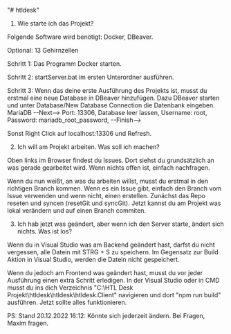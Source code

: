 "# htldesk" 

1) Wie starte ich das Projekt?

Folgende Software wird benötigt: Docker, DBeaver.

Optional: 13 Gehirnzellen

Schritt 1: 
Das Programm Docker starten.

Schritt 2:
startServer.bat im ersten Unterordner ausführen.

Schritt 3:
Wenn das deine erste Ausführung des Projekts ist, musst du erstmal eine neue Database in DBeaver hinzufügen.
Dazu DBeaver starten und unter Database/New Database Connection die Datenbank eingeben.
MariaDB --Next-->
Port: 13306, 
Database leer lassen,
Username: root,
Password: mariadb_root_password, --Finish-->

Sonst Right Click auf localhost:13306 und Refresh.

2) Ich will am Projekt arbeiten. Was soll ich machen?

Oben links im Browser findest du Issues. Dort siehst du grundsätzlich an was gerade gearbeitet wird. Wenn nichts offen ist, einfach nachfragen.

Wenn du nun weißt, an was du arbeiten willst, musst du erstmal in den richtigen Branch kommen. Wenn es ein Issue gibt, einfach den Branch vom Issue verwenden und wenn nicht, einen erstellen. Zunächst das Repo reseten und syncen (resetGit und syncGit). Jetzt kannst du am Projekt was lokal verändern und auf einen Branch commiten.

3) Ich hab jetzt was geändert, aber wenn ich den Server starte, ändert sich nichts. Was ist los?

Wenn du in Visual Studio was am Backend geändert hast, darfst du nicht vergessen, alle Datein mit STRG + S zu speichern. Im Gegensatz zur Build Aktion in Visual Studio, werden die Datein nicht gespeichert.

Wenn du jedoch am Frontend was geändert hast, musst du vor jeder Ausführung einen extra Schritt erledigen. In der Visual Studio oder in CMD musst du ins dich Verzeichnis "C:\HTL Desk Projekt\htldesk\htldesk\htldesk.Client" navigieren und dort "npm run build" ausführen. Jetzt sollte alles funktionieren. 



PS: Stand 20.12.2022 16:12: Könnte sich jederzeit ändern. Bei Fragen, Maxim fragen.
